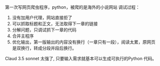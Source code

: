 第一次写网页爬虫程序，python，被爬的是海外的小说网站
调试过程：
1. 没有加用户代理，网站直接拒了
2. 可以抓取标题和正文，无法取得下一章的链接
3. 分解问题，只调试抓下一章的代码
4. 合并主程序
5. 优化输出，第一版输出的内容没有换行（一章只有一段），阅读太累，原网页是双换行，转成分段并段后换行。

Claud 3.5  sonnet 太强了, 只要输入需求就基本可以生成可执行的Python 代码。